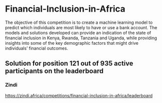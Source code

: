 # Financial-Inclusion-in-Africa
The objective of this competition is to create a machine learning model to predict which individuals are most likely to have or use a bank account. The models and solutions developed can provide an indication of the state of financial inclusion in Kenya, Rwanda, Tanzania and Uganda, while providing insights into some of the key demographic factors that might drive individuals’ financial outcomes.


## Solution for position 121 out of 935 active participants on the leaderboard 
### Zindi 
https://zindi.africa/competitions/financial-inclusion-in-africa/leaderboard
